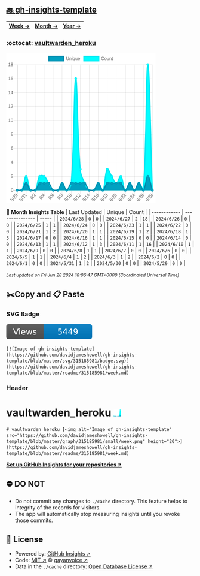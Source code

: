 ## [🔙 gh-insights-template](https://github.com/davidjameshowell/gh-insights-template)
| [**Week →**](https://github.com/davidjameshowell/gh-insights-template/blob/master/readme/315185981/week.md) | [**Month →**](https://github.com/davidjameshowell/gh-insights-template/blob/master/readme/315185981/month.md) | [**Year →**](https://github.com/davidjameshowell/gh-insights-template/blob/master/readme/315185981/year.md) |
 | ------------ | --------------- | ----- |

### :octocat: [vaultwarden_heroku](https://github.com/davidjameshowell/vaultwarden_heroku)
![Image of gh-insights-template](https://github.com/davidjameshowell/gh-insights-template/blob/master/graph/315185981/large/month.png)

**:calendar: Month Insights Table**
| Last Updated | Unique | Count |
 | ------------ | --------------- | ----- |
 | `2024/6/28` |  `0` | `0` |
 | `2024/6/27` |  `2` | `18` |
 | `2024/6/26` |  `0` | `0` |
 | `2024/6/25` |  `1` | `1` |
 | `2024/6/24` |  `0` | `0` |
 | `2024/6/23` |  `1` | `1` |
 | `2024/6/22` |  `0` | `0` |
 | `2024/6/21` |  `1` | `2` |
 | `2024/6/20` |  `1` | `1` |
 | `2024/6/19` |  `1` | `2` |
 | `2024/6/18` |  `1` | `3` |
 | `2024/6/17` |  `0` | `0` |
 | `2024/6/16` |  `1` | `1` |
 | `2024/6/15` |  `0` | `0` |
 | `2024/6/14` |  `0` | `0` |
 | `2024/6/13` |  `1` | `1` |
 | `2024/6/12` |  `1` | `3` |
 | `2024/6/11` |  `1` | `16` |
 | `2024/6/10` |  `1` | `1` |
 | `2024/6/9` |  `0` | `0` |
 | `2024/6/8` |  `1` | `1` |
 | `2024/6/7` |  `0` | `0` |
 | `2024/6/6` |  `0` | `0` |
 | `2024/6/5` |  `1` | `1` |
 | `2024/6/4` |  `1` | `2` |
 | `2024/6/3` |  `1` | `2` |
 | `2024/6/2` |  `0` | `0` |
 | `2024/6/1` |  `0` | `0` |
 | `2024/5/31` |  `1` | `2` |
 | `2024/5/30` |  `0` | `0` |
 | `2024/5/29` |  `0` | `0` |

<small><i>Last updated on Fri Jun 28 2024 18:06:47 GMT+0000 (Coordinated Universal Time)</i></small>

## ✂️Copy and 📋 Paste
### SVG Badge
[![Image of gh-insights-template](https://github.com/davidjameshowell/gh-insights-template/blob/master/svg/315185981/badge.svg)](https://github.com/davidjameshowell/gh-insights-template/blob/master/readme/315185981/week.md)
```readme
[![Image of gh-insights-template](https://github.com/davidjameshowell/gh-insights-template/blob/master/svg/315185981/badge.svg)](https://github.com/davidjameshowell/gh-insights-template/blob/master/readme/315185981/week.md)
```
### Header
# vaultwarden_heroku [<img alt="Image of gh-insights-template" src="https://github.com/davidjameshowell/gh-insights-template/blob/master/graph/315185981/small/week.png" height="20">](https://github.com/davidjameshowell/gh-insights-template/blob/master/readme/315185981/week.md)
```readme
# vaultwarden_heroku [<img alt="Image of gh-insights-template" src="https://github.com/davidjameshowell/gh-insights-template/blob/master/graph/315185981/small/week.png" height="20">](https://github.com/davidjameshowell/gh-insights-template/blob/master/readme/315185981/week.md)
```
[**Set up GitHub Insights for your repositories ↗️**](https://github.com/gayanvoice/github-insights)
## ⛔ DO NOT
- Do not commit any changes to `./cache` directory. This feature helps to integrity of the records for visitors.
- The app will automatically stop measuring insights until you revoke those commits.
## 📄 License
- Powered by: [GitHub Insights ↗️](https://github.com/gayanvoice/github-insights)
- Code: [MIT ↗️](./LICENSE) © [gayanvoice ↗️](https://github.com/gayanvoice)
- Data in the `./cache` directory: [Open Database License ↗️](https://opendatacommons.org/licenses/odbl/1-0/)